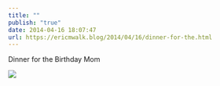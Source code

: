 ```yaml
---
title: ""
publish: "true"
date: 2014-04-16 18:07:47
url: https://ericmwalk.blog/2014/04/16/dinner-for-the.html
---
```


Dinner for the Birthday Mom

![](https://ericmwalk.blog/uploads/2022/67285d96cf.jpg)